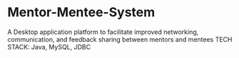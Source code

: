 # Mentor-Mentee-System

A Desktop application platform to facilitate improved networking, communication, and feedback sharing between mentors and mentees
TECH STACK: Java, MySQL, JDBC


